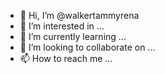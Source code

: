 - 👋 Hi, I’m @walkertammyrena
- 👀 I’m interested in ...
- 🌱 I’m currently learning ...
- 💞️ I’m looking to collaborate on ...
- 📫 How to reach me ...

<!---
walkertammyrena/walkertammyrena is a ✨ special ✨ repository because its `README.md` (this file) appears on your GitHub profile.
You can click the Preview link to take a look at your changes.
--->
